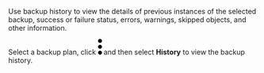 
Use backup history to view the details of previous instances of the selected backup, success or failure status, errors, warnings, skipped objects, and other information.

Select a backup plan, click ![""](Images/zsz1597101912145.svg) and then select **History** to view the backup history.

